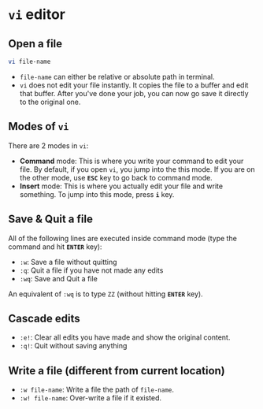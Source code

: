 # `vi` editor

## Open a file

```sh
vi file-name
```

- `file-name` can either be relative or absolute path in terminal.
- `vi` does not edit your file instantly. It copies the file to a buffer and edit that buffer. After you've done your job, you can now go save it directly to the original one.

## Modes of `vi`

There are 2 modes in `vi`:
- **Command** mode: This is where you write your command to edit your file. By default, if you open `vi`, you jump into the this mode. If you are on the other mode, use **`ESC`** key to go back to command mode.
- **Insert** mode: This is where you actually edit your file and write something. To jump into this mode, press **`i`** key.

## Save & Quit a file

All of the following lines are executed inside command mode (type the command and hit **`ENTER`** key):
- `:w`: Save a file without quitting
- `:q`: Quit a file if you have not made any edits
- `:wq`: Save and Quit a file

An equivalent of `:wq` is to type `ZZ` (without hitting **`ENTER`** key).

## Cascade edits

- `:e!`: Clear all edits you have made and show the original content.
- `:q!`: Quit without saving anything

## Write a file (different from current location)

- `:w file-name`: Write a file the path of `file-name`.
- `:w! file-name`: Over-write a file if it existed.

